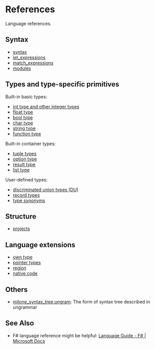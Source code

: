 # References

Language references.

## Syntax

- [syntax](syntax.md)
- [let_expressions](let_expressions.md)
- [match_expressions](match_expressions.md)
- [modules](modules.md)

## Types and type-specific primitives

Built-in basic types:

- [int type and other integer types](integer_types.md)
- [float type](float_types.md)
- [bool type](bool_type.md)
- [char type](char_type.md)
- [string type](string_type.md)
- [function type](function_type.md)

Built-in container types:

- [tuple types](tuple_types.md)
- [option type](option_type.md)
- [result type](result_type.md)
- [list type](list_type.md)

User-defined types:

- [discriminated union types (DU)](discriminated_union_types.md)
- [record types](record_types.md)
- [type synonyms](type_synonyms.md)

## Structure

- [projects](projects.md)

## Language extensions

- [own type](x_own_type.md)
- [pointer types](x_ptr_types.md)
- [region](x_region.md)
- [native code](x_native_code.md)

## Others

- [milone_syntax_tree.ungram](milone_syntax_tree.ungram): The form of syntax tree described in ungrammar

## See Also

- F# language reference might be helpful: [Language Guide - F# | Microsoft Docs](https://docs.microsoft.com/en-us/dotnet/fsharp/language-reference/)
